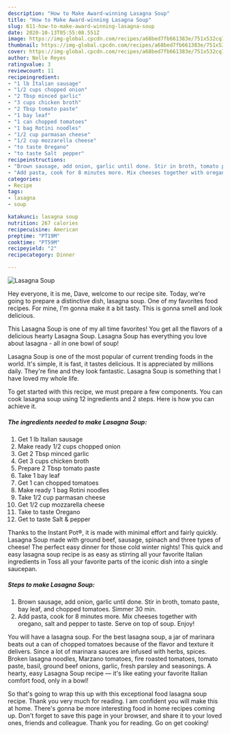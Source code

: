 ```yaml
---
description: "How to Make Award-winning Lasagna Soup"
title: "How to Make Award-winning Lasagna Soup"
slug: 611-how-to-make-award-winning-lasagna-soup
date: 2020-10-13T05:55:08.551Z
image: https://img-global.cpcdn.com/recipes/a68bed7fb661383e/751x532cq70/lasagna-soup-recipe-main-photo.jpg
thumbnail: https://img-global.cpcdn.com/recipes/a68bed7fb661383e/751x532cq70/lasagna-soup-recipe-main-photo.jpg
cover: https://img-global.cpcdn.com/recipes/a68bed7fb661383e/751x532cq70/lasagna-soup-recipe-main-photo.jpg
author: Nelle Reyes
ratingvalue: 3
reviewcount: 11
recipeingredient:
- "1 lb Italian sausage"
- "1/2 cups chopped onion"
- "2 Tbsp minced garlic"
- "3 cups chicken broth"
- "2 Tbsp tomato paste"
- "1 bay leaf"
- "1 can chopped tomatoes"
- "1 bag Rotini noodles"
- "1/2 cup parmasan cheese"
- "1/2 cup mozzarella cheese"
- "to taste Oregano"
- "to taste Salt  pepper"
recipeinstructions:
- "Brown sausage, add onion, garlic until done. Stir in broth, tomato paste, bay leaf, and chopped tomatoes. Simmer 30 min."
- "Add pasta, cook for 8 minutes more. Mix cheeses together with oregano, salt and pepper to taste. Serve on top of soup. Enjoy!"
categories:
- Recipe
tags:
- lasagna
- soup

katakunci: lasagna soup 
nutrition: 267 calories
recipecuisine: American
preptime: "PT19M"
cooktime: "PT59M"
recipeyield: "2"
recipecategory: Dinner

---
```



![Lasagna Soup](https://img-global.cpcdn.com/recipes/a68bed7fb661383e/751x532cq70/lasagna-soup-recipe-main-photo.jpg)

Hey everyone, it is me, Dave, welcome to our recipe site. Today, we're going to prepare a distinctive dish, lasagna soup. One of my favorites food recipes. For mine, I'm gonna make it a bit tasty. This is gonna smell and look delicious.

This Lasagna Soup is one of my all time favorites! You get all the flavors of a delicious hearty Lasagna Soup. Lasagna Soup has everything you love about lasagna - all in one bowl of soup!

Lasagna Soup is one of the most popular of current trending foods in the world. It's simple, it is fast, it tastes delicious. It is appreciated by millions daily. They're fine and they look fantastic. Lasagna Soup is something that I have loved my whole life.


To get started with this recipe, we must prepare a few components. You can cook lasagna soup using 12 ingredients and 2 steps. Here is how you can achieve it.

<!--inarticleads1-->

##### The ingredients needed to make Lasagna Soup:

1. Get 1 lb Italian sausage
1. Make ready 1/2 cups chopped onion
1. Get 2 Tbsp minced garlic
1. Get 3 cups chicken broth
1. Prepare 2 Tbsp tomato paste
1. Take 1 bay leaf
1. Get 1 can chopped tomatoes
1. Make ready 1 bag Rotini noodles
1. Take 1/2 cup parmasan cheese
1. Get 1/2 cup mozzarella cheese
1. Take to taste Oregano
1. Get to taste Salt &amp; pepper


Thanks to the Instant Pot®, it is made with minimal effort and fairly quickly. Lasagna Soup made with ground beef, sausage, spinach and three types of cheese! The perfect easy dinner for those cold winter nights! This quick and easy lasagna soup recipe is as easy as stirring all your favorite Italian ingredients in Toss all your favorite parts of the iconic dish into a single saucepan. 

<!--inarticleads2-->

##### Steps to make Lasagna Soup:

1. Brown sausage, add onion, garlic until done. Stir in broth, tomato paste, bay leaf, and chopped tomatoes. Simmer 30 min.
1. Add pasta, cook for 8 minutes more. Mix cheeses together with oregano, salt and pepper to taste. Serve on top of soup. Enjoy!


You will have a lasagna soup. For the best lasagna soup, a jar of marinara beats out a can of chopped tomatoes because of the flavor and texture it delivers. Since a lot of marinara sauces are infused with herbs, spices. Broken lasagna noodles, Marzano tomatoes, fire roasted tomatoes, tomato paste, basil, ground beef onions, garlic, fresh parsley and seasonings. A hearty, easy Lasagna Soup recipe — it&#39;s like eating your favorite Italian comfort food, only in a bowl! 

So that's going to wrap this up with this exceptional food lasagna soup recipe. Thank you very much for reading. I am confident you will make this at home. There's gonna be more interesting food in home recipes coming up. Don't forget to save this page in your browser, and share it to your loved ones, friends and colleague. Thank you for reading. Go on get cooking!
